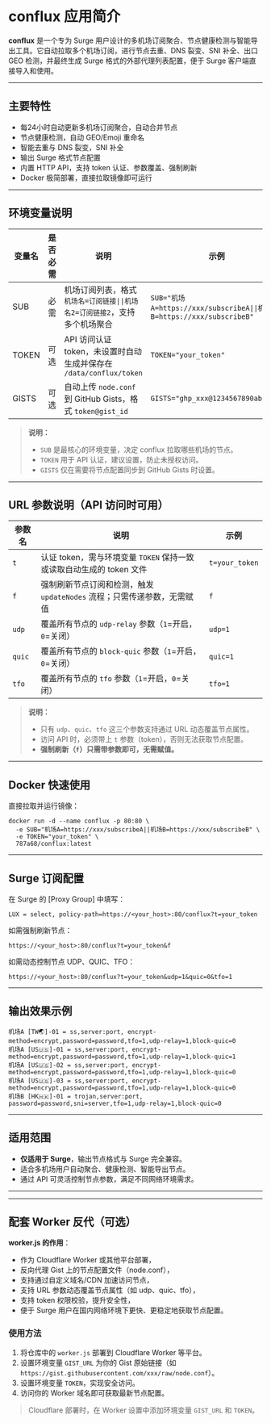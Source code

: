 # conflux 应用简介

**conflux** 是一个专为 Surge 用户设计的多机场订阅聚合、节点健康检测与智能导出工具。它自动拉取多个机场订阅，进行节点去重、DNS 裂变、SNI 补全、出口 GEO 检测，并最终生成 Surge 格式的外部代理列表配置，便于 Surge 客户端直接导入和使用。

---

## 主要特性

- 每24小时自动更新多机场订阅聚合，自动合并节点  
- 节点健康检测，自动 GEO/Emoji 重命名  
- 智能去重与 DNS 裂变，SNI 补全  
- 输出 Surge 格式节点配置  
- 内置 HTTP API，支持 token 认证、参数覆盖、强制刷新  
- Docker 极简部署，直接拉取镜像即可运行  

---

## 环境变量说明

| 变量名   | 是否必需 | 说明                                                                      | 示例                                                                                   |
|----------|:--------:|---------------------------------------------------------------------------|----------------------------------------------------------------------------------------|
| SUB      |   必需   | 机场订阅列表，格式 `机场名=订阅链接\|\|机场名2=订阅链接2`，支持多个机场聚合  | `SUB="机场A=https://xxx/subscribeA\|\|机场B=https://xxx/subscribeB"`                       |
| TOKEN    |   可选   | API 访问认证 token，未设置时自动生成并保存在 `/data/conflux/token`         | `TOKEN="your_token"`                                                                    |
| GISTS    |   可选   | 自动上传 `node.conf` 到 GitHub Gists，格式 `token@gist_id`                 | `GISTS="ghp_xxx@1234567890abcdef"`                                      |

> **说明：**  
> - `SUB` 是最核心的环境变量，决定 conflux 拉取哪些机场的节点。  
> - `TOKEN` 用于 API 认证，建议设置，防止未授权访问。  
> - `GISTS` 仅在需要将节点配置同步到 GitHub Gists 时设置。  

---

## URL 参数说明（API 访问时可用）

| 参数名 | 说明                                                                                              | 示例           |
|--------|---------------------------------------------------------------------------------------------------|----------------|
| `t`    | 认证 token，需与环境变量 `TOKEN` 保持一致或读取自动生成的 token 文件                             | `t=your_token` |
| `f`    | 强制刷新节点订阅和检测，触发 `updateNodes` 流程；只需传递参数，无需赋值                           | `f`            |
| `udp`  | 覆盖所有节点的 `udp-relay` 参数（`1`=开启，`0`=关闭）                                             | `udp=1`        |
| `quic` | 覆盖所有节点的 `block-quic` 参数（`1`=开启，`0`=关闭）                                           | `quic=1`       |
| `tfo`  | 覆盖所有节点的 `tfo` 参数（`1`=开启，`0`=关闭）                                                  | `tfo=1`        |

> **说明：**  
> - 只有 `udp`、`quic`、`tfo` 这三个参数支持通过 URL 动态覆盖节点属性。  
> - 访问 API 时，必须带上 `t` 参数（token），否则无法获取节点配置。  
> - **强制刷新（`f`）只需带参数即可，无需赋值。**  

---

## Docker 快速使用

直接拉取并运行镜像：

```
docker run -d --name conflux -p 80:80 \
  -e SUB="机场A=https://xxx/subscribeA||机场B=https://xxx/subscribeB" \
  -e TOKEN="your_token" \
  787a68/conflux:latest
``` 

--- 

## Surge 订阅配置

在 Surge 的 [Proxy Group] 中填写：

```
LUX = select, policy-path=https://<your_host>:80/conflux?t=your_token
```

如需强制刷新节点：
```
https://<your_host>:80/conflux?t=your_token&f
```

如需动态控制节点 UDP、QUIC、TFO：
```
https://<your_host>:80/conflux?t=your_token&udp=1&quic=0&tfo=1
```

---

## 输出效果示例
```
机场A [TW🌏]-01 = ss,server:port, encrypt-method=encrypt,password=password,tfo=1,udp-relay=1,block-quic=0
机场A [US🇺🇸]-01 = ss,server:port, encrypt-method=encrypt,password=password,tfo=1,udp-relay=1,block-quic=1
机场A [US🇺🇸]-02 = ss,server:port, encrypt-method=encrypt,password=password,tfo=1,udp-relay=1,block-quic=0
机场A [US🇺🇸]-03 = ss,server:port, encrypt-method=encrypt,password=password,tfo=1,udp-relay=1,block-quic=0
机场B [HK🇭🇰]-01 = trojan,server:port, password=password,sni=server,tfo=1,udp-relay=1,block-quic=0
```

---

## 适用范围

- **仅适用于 Surge**，输出节点格式与 Surge 完全兼容。
- 适合多机场用户自动聚合、健康检测、智能导出节点。
- 通过 API 可灵活控制节点参数，满足不同网络环境需求。

--- 

---

## 配套 Worker 反代（可选）

**worker.js 的作用**：

- 作为 Cloudflare Worker 或其他平台部署，
- 反向代理 Gist 上的节点配置文件（node.conf），
- 支持通过自定义域名/CDN 加速访问节点，
- 支持 URL 参数动态覆盖节点属性（如 udp、quic、tfo），
- 支持 token 权限校验，提升安全性，
- 便于 Surge 用户在国内网络环境下更快、更稳定地获取节点配置。

### 使用方法

1. 将仓库中的 `worker.js` 部署到 Cloudflare Worker 等平台。
2. 设置环境变量 `GIST_URL` 为你的 Gist 原始链接（如 `https://gist.githubusercontent.com/xxx/raw/node.conf`）。
3. 设置环境变量 `TOKEN`，实现安全访问。
4. 访问你的 Worker 域名即可获取最新节点配置。

> Cloudflare 部署时，在 Worker 设置中添加环境变量 `GIST_URL` 和 `TOKEN`。 
